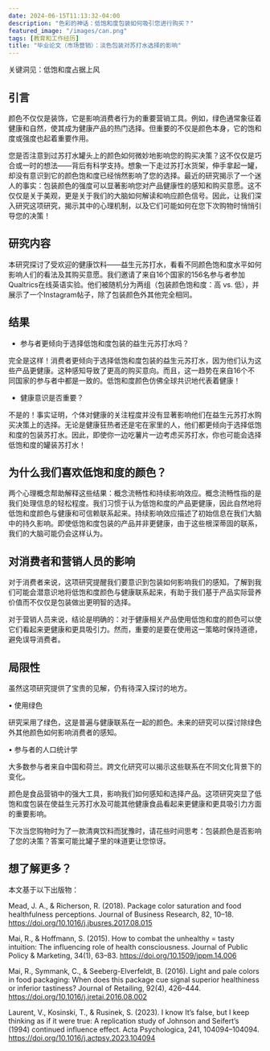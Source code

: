 ```yaml
---
date: 2024-06-15T11:13:32-04:00
description: "色彩的神话：低饱和度包装如何吸引您进行购买？"
featured_image: "/images/can.png"
tags: [教育和工作经历]
title: "毕业论文（市场营销）：淡色包装对苏打水选择的影响"
---
```

关键洞见：低饱和度占据上风

## 引言
颜色不仅仅是装饰，它是影响消费者行为的重要营销工具。例如，绿色通常象征着健康和自然，使其成为健康产品的热门选择。但重要的不仅是颜色本身，它的饱和度或强度也起着重要作用。

您是否注意到过苏打水罐头上的颜色如何微妙地影响您的购买决策？这不仅仅是巧合或一时的想法——背后有科学支持。想象一下走过苏打水货架，伸手拿起一罐，却没有意识到它的颜色饱和度已经悄然影响了您的选择。最近的研究揭示了一个迷人的事实：包装颜色的强度可以显著影响您对产品健康性的感知和购买意愿。这不仅仅是关于美观，更是关于我们的大脑如何解读和响应颜色信号。因此，让我们深入研究这项研究，揭示其中的心理机制，以及它们可能如何在您下次购物时悄悄引导您的决策！
<!--more-->

## 研究内容
本研究探讨了受欢迎的健康饮料——益生元苏打水，看看不同颜色饱和度水平如何影响人们的看法及其购买意愿。我们邀请了来自16个国家的156名参与者参加Qualtrics在线英语实验。他们被随机分为两组（包装颜色饱和度：高 vs. 低），并展示了一个Instagram帖子，除了包装颜色外其他完全相同。

## 结果
- 参与者更倾向于选择低饱和度包装的益生元苏打水吗？

完全是这样！消费者更倾向于选择低饱和度包装的益生元苏打水，因为他们认为这些产品更健康。这种感知导致了更高的购买意向。而且，这一趋势在来自16个不同国家的参与者中都是一致的。低饱和度颜色仿佛全球共识地代表着健康！

- 健康意识是否重要？

不是的！事实证明，个体对健康的关注程度并没有显著影响他们在益生元苏打水购买决策上的选择。无论是健康狂热者还是宅在家里的人，他们都更倾向于选择低饱和度的包装苏打水。因此，即使你一边吃薯片一边考虑买苏打水，你也可能会选择低饱和度的罐装苏打水！

## 为什么我们喜欢低饱和度的颜色？
两个心理概念帮助解释这些结果：概念流畅性和持续影响效应。概念流畅性指的是我们处理信息的轻松程度。我们习惯于认为低饱和度的产品更健康，因此自然地将低饱和度颜色与健康和可信赖联系起来。持续影响效应描述了初始信息在我们大脑中的持久影响。即使低饱和度包装的产品并非更健康，由于这些根深蒂固的联系，我们的大脑可能仍会这样认为。

## 对消费者和营销人员的影响
对于消费者来说，这项研究提醒我们要意识到包装如何影响我们的感知。了解到我们可能会潜意识地将低饱和度颜色与健康联系起来，有助于我们基于产品实际营养价值而不仅仅是包装做出更明智的选择。

对于营销人员来说，结论是明确的：对于健康相关产品使用低饱和度的颜色可以使它们看起来更健康和更具吸引力。然而，重要的是要在使用这一策略时保持道德，避免误导消费者。

## 局限性
虽然这项研究提供了宝贵的见解，仍有待深入探讨的地方。

• 使用绿色

研究采用了绿色，这是普遍与健康联系在一起的颜色。未来的研究可以探讨除绿色外其他颜色如何影响消费者的感知。

• 参与者的人口统计学

大多数参与者来自中国和荷兰。跨文化研究可以揭示这些联系在不同文化背景下的变化。

颜色是食品营销中的强大工具，影响我们如何感知和选择产品。这项研究突显了低饱和度包装在使益生元苏打水及可能其他健康食品看起来更健康和更具吸引力方面的重要影响。

下次当您购物时为了一款清爽饮料而犹豫时，请花些时间思考：包装颜色是否影响了您的决策？答案可能比罐子里的味道更让您惊讶。

## 想了解更多？
本文基于以下出版物：

Mead, J. A., & Richerson, R. (2018). Package color saturation and food healthfulness perceptions. Journal of Business Research, 82, 10–18. https://doi.org/10.1016/j.jbusres.2017.08.015 

Mai, R., & Hoffmann, S. (2015). How to combat the unhealthy = tasty intuition: The influencing role of health consciousness. Journal of Public Policy & Marketing, 34(1), 63–83. https://doi.org/10.1509/jppm.14.006

Mai, R., Symmank, C., & Seeberg-Elverfeldt, B. (2016). Light and pale colors in food packaging: When does this package cue signal superior healthiness or inferior tastiness? Journal of Retailing, 92(4), 426–444. https://doi.org/10.1016/j.jretai.2016.08.002

Laurent, V., Kosinski, T., & Rusinek, S. (2023). I know It’s false, but I keep thinking as if it were true: A replication study of Johnson and Seifert’s (1994) continued influence effect. Acta Psychologica, 241, 104094–104094. https://doi.org/10.1016/j.actpsy.2023.104094



